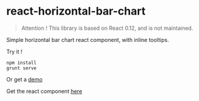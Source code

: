 react-horizontal-bar-chart
==========================

> Attention ! This library is based on React 0.12, and is not maintained. 


Simple horizontal bar chart react component, with inline tooltips.

Try it !

```
npm install
grunt serve
```

Or get a [demo](http://laem.github.io/react-horizontal-bar-chart/examples/#/)

Get the react component [here](https://github.com/laem/react-horizontal-bar-chart/blob/master/src/scripts/components/HBar.jsx)
